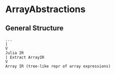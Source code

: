 # ArrayAbstractions

## General Structure
```
...
|
V
Julia IR
| Extract ArrayIR
V
Array IR (tree-like repr of array expressions)
```


